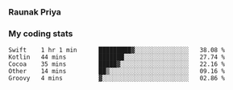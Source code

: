 ### Raunak Priya

### My coding stats

<!--START_SECTION:waka-->
```text
Swift    1 hr 1 min      █████████▓░░░░░░░░░░░░░░░   38.08 % 
Kotlin   44 mins         ███████░░░░░░░░░░░░░░░░░░   27.74 % 
Cocoa    35 mins         █████▓░░░░░░░░░░░░░░░░░░░   22.16 % 
Other    14 mins         ██▒░░░░░░░░░░░░░░░░░░░░░░   09.16 % 
Groovy   4 mins          ▓░░░░░░░░░░░░░░░░░░░░░░░░   02.86 % 
```
<!--END_SECTION:waka-->
